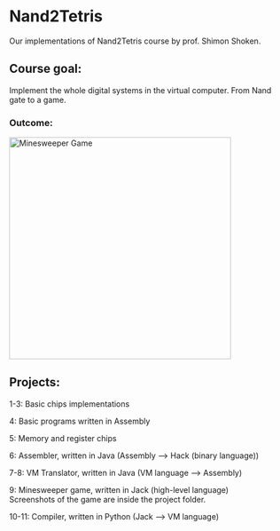 # Nand2Tetris
Our implementations of Nand2Tetris course by prof. Shimon Shoken.

## Course goal:
Implement the whole digital systems in the virtual computer. From Nand gate to a game. <br>
### Outcome:
<img src="09/images/playing.png" alt="Minesweeper Game" width="400">

## Projects:
1-3: Basic chips implementations

4: Basic programs written in Assembly

5: Memory and register chips

6: Assembler, written in Java (Assembly --> Hack (binary language))

7-8: VM Translator, written in Java (VM language --> Assembly)

9: Minesweeper game, written in Jack (high-level language) <br>
Screenshots of the game are inside the project folder.

10-11: Compiler, written in Python (Jack --> VM language)
